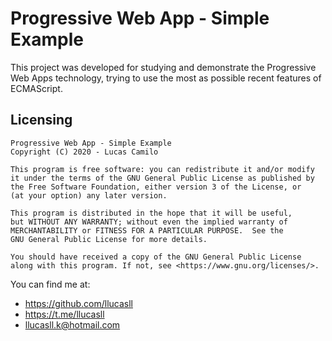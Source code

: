 # Progressive Web App - Simple Example
This project was developed for studying and demonstrate the Progressive Web Apps technology, trying to use the most as possible recent features of ECMAScript.

## Licensing
    Progressive Web App - Simple Example
    Copyright (C) 2020 - Lucas Camilo
    
    This program is free software: you can redistribute it and/or modify
    it under the terms of the GNU General Public License as published by
    the Free Software Foundation, either version 3 of the License, or
    (at your option) any later version.
    
    This program is distributed in the hope that it will be useful,
    but WITHOUT ANY WARRANTY; without even the implied warranty of
    MERCHANTABILITY or FITNESS FOR A PARTICULAR PURPOSE.  See the
    GNU General Public License for more details.
    
    You should have received a copy of the GNU General Public License
    along with this program. If not, see <https://www.gnu.org/licenses/>.

You can find me at:
- https://github.com/llucasll
- https://t.me/llucasll
- llucasll.k@hotmail.com
